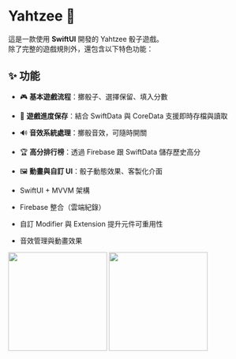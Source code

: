 
# Yahtzee 🎲

這是一款使用 **SwiftUI** 開發的 Yahtzee 骰子遊戲。  
除了完整的遊戲規則外，還包含以下特色功能：

## ✨ 功能
- 🎮 **基本遊戲流程**：擲骰子、選擇保留、填入分數  
- 💾 **遊戲進度保存**：結合 SwiftData 與 CoreData 支援即時存檔與讀取
- 🔊 **音效系統處理**：擲骰音效，可隨時開關  
- 🏆 **高分排行榜**：透過 Firebase 跟 SwiftData 儲存歷史高分  
- 🖼️ **動畫與自訂 UI**：骰子動態效果、客製化介面  

- SwiftUI + MVVM 架構  
- Firebase 整合（雲端紀錄）  
- 自訂 Modifier 與 Extension 提升元件可重用性  
- 音效管理與動畫效果


<img src="https://github.com/user-attachments/assets/7fd5cbfa-f469-40e7-9f8f-c167fde70ef7" width="200"/>
<img src="https://github.com/user-attachments/assets/af604d45-1773-4b69-9399-04f827ba6b98" width="200"/>
